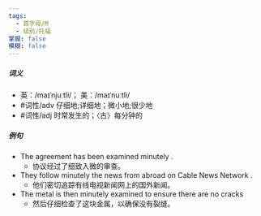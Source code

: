 ```yaml
---
tags:
  - 首字母/M
  - 级别/托福
掌握: false
模糊: false
---
```

##### 词义
- 英：/maɪˈnjuːtli/； 美：/maɪˈnuːtli/
- #词性/adv  仔细地;详细地；微小地;很少地
- #词性/adj  时常发生的；〈古〉每分钟的
##### 例句
- The agreement has been examined minutely .
	- 协议经过了细致入微的审查。
- They follow minutely the news from abroad on Cable News Network .
	- 他们密切追踪有线电视新闻网上的国外新闻。
- The metal is then minutely examined to ensure there are no cracks
	- 然后仔细检查了这块金属，以确保没有裂缝。
